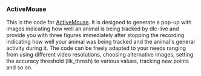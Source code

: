 ### ActiveMouse

This is the code for [ActiveMouse](https://github.com/Lilli-K2/ActiveMouse/blob/main/ActiveMouse/ActiveMouse.py). It is designed to generate a pop-up with images indicating how well an animal is being tracked by dlc-live
and provide you with three figures immediately after stopping the recording indicating how well your animal was being tracked and the animal's general activity
during it.
The code can be freely adapted to your needs ranging from using different video resolutions, choosing alternative images, setting the accuracy threshold (lik_thresh) to various values, tracking new points and so on.
